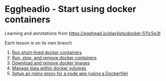 # Eggheadio - Start using docker containers

Learning and annotations from https://egghead.io/playlists/docker-511c5e3f

Each lesson is on its own branch

1. [Run short-lived docker containers](./01-run-short-lived-docker-containers.md)
2. [Run, stop, and remove docker containers](./02-run-stop-and-remove-containers.md)
3. [Download and remove docker images](./03-download-and-remove-images.md)
4. [Manage data within docker volumes](./04-manage-data-within-docker-volumes.md)
5. [Setup an nginx proxy for a node app (using a Dockerfile)](./05-setup-nginx-proxy-for-node-app.md)
